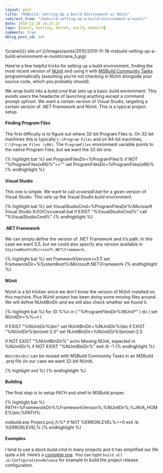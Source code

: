 ```yaml
---
layout: post
title: "MSBuild: Setting Up a Build Environment w/ NUnit"
redirect_from: "/msbuild-setting-up-a-build-environment-w-nunit/"
date: 2010-11-18 14:25:27
tags: [nunit, testing, dotnet, build, msbuild]
comments: true
dblog_post_id: 144
---
```

![crane]({{ site.url }}/images/posts/2010/2010-11-18-msbuild-setting-up-a-build-environment-w-nunit/crane_5.jpg)

Here’re a few helpful tricks for setting up a build environment, finding the most recent version of [NUnit](https://www.nunit.org/) and using it with [MSBuild Community Tasks](https://web.archive.org/web/20080105002641/https://msbuildtasks.tigris.org//) programmatically (assuming you’re not checking in NUnit alongside your source code, which you probably should).

We wrap build into a _build.cmd_ that sets up a basic build environment. This avoids users the headache of launching anything except a command prompt upfront. We want a certain version of Visual Studio, targeting  a certain version of .NET Framework and NUnit. This is a typical project setup.

#### Finding Program Files

The first difficulty is to figure out where 32-bit Program Files is. On 32-bit machines this is typically `C:\Program Files` and on 64-bit machines, `C:\Program Files (x86)`. The `ProgramFiles` environment variable points to the native Program Files, but we want the 32-bit one.

{% highlight bat %}
set ProgramFilesDir=%ProgramFiles%
if NOT "%ProgramFiles(x86)%"=="" set ProgramFilesDir=%ProgramFiles(x86)%
{% endhighlight %}

#### Visual Studio

This one is simple. We want to call _vcvarsall.bat_ for a given version of Visual Studio. This sets up the Visual Studio build environment.

{% highlight bat %}
set VisualStudioCmd=%ProgramFilesDir%\Microsoft Visual Studio 9.0\VC\vcvarsall.bat
if EXIST "%VisualStudioCmd%" call "%VisualStudioCmd%"
{% endhighlight %}

#### .NET Framework

We can simply define the version of .NET Framework and it’s path. In this case we want 3.5, but we could also specify any version available in `%SystemRoot%\Microsoft.NET\Framework`.

{% highlight bat %}
set FrameworkVersion=v3.5
set FrameworkDir=%SystemRoot%\Microsoft.NET\Framework
{% endhighlight %}

#### NUnit

NUnit is a bit trickier since we don’t know the version of NUnit installed on this machine. Plus NUnit project has been doing some moving files around. We will define NUnitBinDir and we will also check whether we found it.

{% highlight bat %}
for /D %%n in ( "%ProgramFilesDir%\NUnit*" ) do (
  set NUnitDir=%%~n
)

if EXIST "%NUnitDir%\bin" set NUnitBinDir=%NUnitDir%\bin
if EXIST "%NUnitDir%\bin\net-2.0" set NUnitBinDir=%NUnitDir%\bin\net-2.0

if NOT EXIST "%NUnitBinDir%" echo Missing NUnit, expected in %NUnitDir%
if NOT EXIST "%NUnitBinDir%" exit /b -1
{% endhighlight %}

`NUnitBinDir` can be reused with MSBuild Community Tasks in an MSBuild .proj file (in our case we want 32-bit NUnit).

{% highlight xml %}
<NUnit Assemblies="@(UnitTestAssemblies)" ToolPath="$(NUnitBinDir)" Force32Bit="true" />
{% endhighlight %}

#### Building

The final step is to setup PATH and shell to MSBuild proper.

{% highlight bat %}
PATH=%FrameworkDir%\%FrameworkVersion%;%NUnitDir%;%JAVA_HOME%\bin;%PATH%

msbuild.exe Project.proj /t:%\*
if NOT %ERRORLEVEL%==0 exit /b %ERRORLEVEL%
{% endhighlight %}

#### Examples

I tend to use a stock _build.cmd_ in many projects and it has simplified our life quite a bit. Here’s a [complete one](https://github.com/resourcelib/resourcelib/blob/1.3/build.cmd). You can type `build all /p:Configuration=Release` for example to build the project release configuration.
